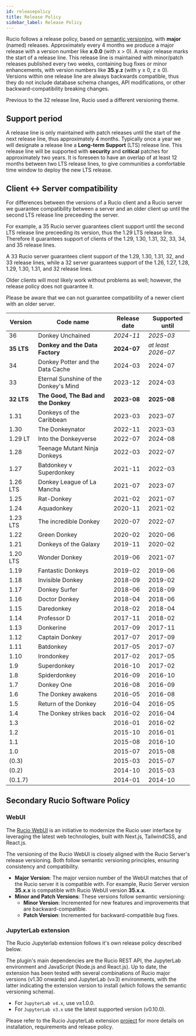 ```yaml
---
id: releasepolicy
title: Release Policy
sidebar_label: Release Policy
---
```


Rucio follows a release policy, based on [semantic versioning](https://semver.org),
with **major** (named) releases. Approximately
every 4 months we produce a major release with a version number like **x.0.0**
(with x > 0). A major release marks the start of a release line. This release
line is maintained with minor/patch releases published every two weeks,
containing bug fixes or minor enhancements,
with version numbers like **35.y.z** (with y &ge; 0, z &ge; 0). Versions within
one release line are always backwards compatible, thus they do not include
database schema changes, API modifications, or other backward-compatibility
breaking changes.

Previous to the 32 release line, Rucio used a different versioning theme.

## Support period

A release line is only maintained with patch releases until the start of the
next release line, thus approximately 4 months. Typically once a year we will
designate a release line a **Long-term Support** (LTS) release line. This
release line will be supported with **security** and **critical** patches for
approximately two years. It is foreseen to have an overlap of at least 12 months
between two LTS release lines, to give communities a comfortable time window to
deploy the new LTS release.

## Client &harr; Server compatibility

For differences between the versions of a Rucio client and a Rucio server we guarantee
compatibility between a server and an older client up until the second LTS release line
preceeding the server.

For example, a 35 Rucio server guarantees client support until the second LTS release line
preceeding its version, thus the 1.29 LTS release line. Therefore it guarantees support
of clients of the 1.29, 1.30, 1.31, 32, 33, 34, and 35 release lines.

A 33 Rucio server guarantees client support of the 1.29, 1.30, 1.31, 32, and 33 release
lines, while a 32 server guarantees support of the 1.26, 1.27, 1.28, 1.29, 1.30, 1.31, and
32 release lines.

Older clients will most likely work without problems as well; however, the release policy does not
guarantee it.

Please be aware that we can not guarantee compatibility of a newer client with an older
server.

| Version         | Code name                                 | Release date   | Supported until      |
| --------------- | ----------------------------------------- | -------------- | -------------------- |
| 36              | Donkey Unchained                          | _2024-11_      | _2025-03_            |
| **35 LTS**      | **Donkey and the Data Factory**           | **2024-07**    | _at least 2026-07_   |
| 34              | Donkey Potter and the Data Cache          | 2024-03        | 2024-07              |
| 33              | Eternal Sunshine of the Donkey's Mind     | 2023-12        | 2024-03              |
| **32 LTS**      | **The Good, The Bad and the Donkey**      | **2023-08**    | **2025-08**          |
| 1.31            | Donkeys of the Caribbean                  | 2023-03        | 2023-07              |
| 1.30            | The Donkeynator                           | 2022-11        | 2023-03              |
| 1.29 LT         | Into the Donkeyverse                      | 2022-07        | 2024-08              |
| 1.28            | Teenage Mutant Ninja Donkeys              | 2022-03        | 2022-07              |
| 1.27            | Batdonkey v Superdonkey                   | 2021-11        | 2022-03              |
| 1.26 LTS        | Donkey League of La Mancha                | 2021-07        | 2023-07              |
| 1.25            | Rat-Donkey                                | 2021-02        | 2021-07              |
| 1.24            | Aquadonkey                                | 2020-11        | 2021-02              |
| 1.23 LTS        | The incredible Donkey                     | 2020-07        | 2022-07              |
| 1.22            | Green Donkey                              | 2020-02        | 2020-06              |
| 1.21            | Donkeys of the Galaxy                     | 2019-11        | 2020-02              |
| 1.20 LTS        | Wonder Donkey                             | 2019-06        | 2021-07              |
| 1.19            | Fantastic Donkeys                         | 2019-02        | 2019-06              |
| 1.18            | Invisible Donkey                          | 2018-09        | 2019-02              |
| 1.17            | Donkey Surfer                             | 2018-06        | 2018-09              |
| 1.16            | Doctor Donkey                             | 2018-04        | 2018-06              |
| 1.15            | Daredonkey                                | 2018-02        | 2018-04              |
| 1.14            | Professor D                               | 2017-11        | 2018-02              |
| 1.13            | Donkerine                                 | 2017-09        | 2017-11              |
| 1.12            | Captain Donkey                            | 2017-07        | 2017-09              |
| 1.11            | Batdonkey                                 | 2017-05        | 2017-07              |
| 1.10            | Irondonkey                                | 2017-02        | 2017-05              |
| 1.9             | Superdonkey                               | 2016-10        | 2017-02              |
| 1.8             | Spiderdonkey                              | 2016-09        | 2016-10              |
| 1.7             | Donkey One                                | 2016-08        | 2016-09              |
| 1.6             | The Donkey awakens                        | 2016-05        | 2016-08              |
| 1.5             | Return of the Donkey                      | 2016-04        | 2016-05              |
| 1.4             | The Donkey strikes back                   | 2016-02        | 2016-04              |
| 1.3             |                                           | 2016-01        | 2016-02              |
| 1.2             |                                           | 2015-10        | 2016-01              |
| 1.1             |                                           | 2015-08        | 2016-10              |
| 1.0             |                                           | 2015-07        | 2015-08              |
| (0.3)           |                                           | 2015-03        | 2015-07              |
| (0.2)           |                                           | 2014-10        | 2015-03              |
| (0.1.7)         |                                           | 2014-01        | 2014-10              |

## Secondary Rucio Software Policy

### WebUI

The [Rucio WebUI](
https://rucio.github.io/documentation/developer/webui/webui_frontend) is an
initiative to modernize the Rucio user interface by leveraging the latest web
technologies, built with Next.js, TailwindCSS, and React.js.

The versioning of the Rucio WebUI is closely aligned with the Rucio Server's
release versioning. Both follow semantic versioning principles, ensuring
consistency and compatibility.

- **Major Version**: The major version number of the WebUI matches that of the
  Rucio server it is compatible with. For example, Rucio Server version
  **35.x.x** is compatible with Rucio WebUI version **35.x.x**.
- **Minor and Patch Versions**: These versions follow semantic versioning:
   - **Minor Version**: Incremented for new features and improvements that are
     backward-compatible.
   - **Patch Version**: Incremented for backward-compatible bug fixes.

### JupyterLab extension

The Rucio Jupyterlab extension follows it's own release policy described below.

The plugin's main dependencies are the Rucio REST API, the JupyterLab environment
and JavaScript (Node.js and React.js). Up to date, the extension has been
tested with several combinations of Rucio major versions (v1.30 onwards) and
JupyterLab (v&GreaterEqual;3) environments, with the latter indicating the
extension version to install (which follows the semantic versioning schema).

- For `JupyterLab v4.x`, use v&GreaterEqual;1.0.0.
- For `JupyterLab v3.x` use the latest supported version (v0.10.0).

Please refer to the Rucio JupyterLab extension [project](
https://github.com/rucio/jupyterlab-extension) for more details on
installation, requirements and release policy.
